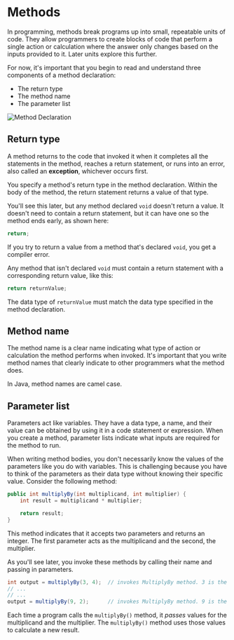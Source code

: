 # Methods

In programming, methods break programs up into small, repeatable units of code. They allow programmers to create blocks of code that perform a single action or calculation where the answer only changes based on the inputs provided to it. Later units explore this further.

For now, it's important that you begin to read and understand three components of a method declaration:

-   The return type
-   The method name
-   The parameter list

![Method Declaration](https://bootcamp-os-lms-prd-public.s3.us-west-2.amazonaws.com/content/da1a635766d9290a4664ffe75e98e8c3.png)

## Return type
A method returns to the code that invoked it when it completes all the statements in the method, reaches a return statement, or runs into an error, also called an **exception**, whichever occurs first.

You specify a method's return type in the method declaration. Within the body of the method, the return statement returns a value of that type.

You'll see this later, but any method declared `void` doesn't return a value. It doesn't need to contain a return statement, but it can have one so the method ends early, as shown here:

```java
return;
```

If you try to return a value from a method that's declared `void`, you get a compiler error.

Any method that isn't declared `void` must contain a return statement with a corresponding return value, like this:

```java
return returnValue;
```

The data type of `returnValue` must match the data type specified in the method declaration.

## Method name
The method name is a clear name indicating what type of action or calculation the method performs when invoked. It's important that you write method names that clearly indicate to other programmers what the method does.

In Java, method names are camel case.

## Parameter list
Parameters act like variables. They have a data type, a name, and their value can be obtained by using it in a code statement or expression. When you create a method, parameter lists indicate what inputs are required for the method to run.

When writing method bodies, you don't necessarily know the values of the parameters like you do with variables. This is challenging because you have to think of the parameters as their data type without knowing their specific value. Consider the following method:

```java
public int multiplyBy(int multiplicand, int multiplier) {
    int result = multiplicand * multiplier;

    return result;
}
```

This method indicates that it accepts two parameters and returns an integer. The first parameter acts as the multiplicand and the second, the multiplier.

As you'll see later, you invoke these methods by calling their name and passing in parameters.

```java
int output = multiplyBy(3, 4);  // invokes MultiplyBy method. 3 is the multiplicand, 4 is multiplier
// ...
// ...
output = multiplyBy(9, 2);      // invokes MultiplyBy method. 9 is the multiplicand, 2 is multiplier
```

Each time a program calls the `multiplyBy()` method, it _passes_ values for the multiplicand and the multiplier. The `multiplyBy()` method uses those values to calculate a new result.